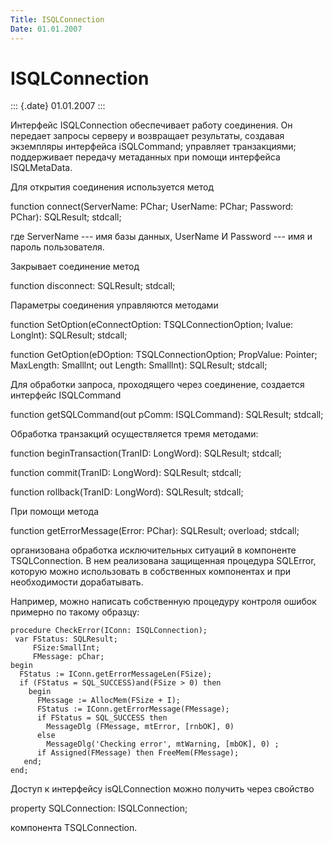```yaml
---
Title: ISQLConnection
Date: 01.01.2007
---
```



ISQLConnection
==============

::: {.date}
01.01.2007
:::

Интерфейс ISQLConnection обеспечивает работу соединения. Он передает
запросы серверу и возвращает результаты, создавая экземпляры интерфейса
iSQLCommand; управляет транзакциями; поддерживает передачу метаданных
при помощи интерфейса ISQLMetaData.

Для открытия соединения используется метод

function connect(ServerName: PChar; UserName: PChar; Password: PChar):
SQLResult; stdcall;

где ServerName --- имя базы данных, UserName И Password --- имя и пароль
пользователя.

Закрывает соединение метод

function disconnect: SQLResult; stdcall;

Параметры соединения управляются методами

function SetOption(eConnectOption: TSQLConnectionOption; lvalue:
Longlnt): SQLResult; stdcall;

function GetOption(eDOption: TSQLConnectionOption; PropValue: Pointer;
MaxLength: Smalllnt; out Length: Smalllnt): SQLResult; stdcall;

Для обработки запроса, проходящего через соединение, создается интерфейс
ISQLCommand 

function getSQLCommand(out pComm: ISQLCommand): SQLResult; stdcall;

Обработка транзакций осуществляется тремя методами:

function beginTransaction(TranID: LongWord): SQLResult; stdcall;

function commit(TranID: LongWord): SQLResult; stdcall;

function rollback(TranID: LongWord): SQLResult; stdcall;

При помощи метода

function getErrorMessage(Error: PChar): SQLResult; overload; stdcall;

организована обработка исключительных ситуаций в компоненте
TSQLConnection. В нем реализована защищенная процедура SQLError, которую
можно использовать в собственных компонентах и при необходимости
дорабатывать.

Например, можно написать собственную процедуру контроля ошибок примерно
по такому образцу:

    procedure CheckError(IConn: ISQLConnection); 
     var FStatus: SQLResult; 
         FSize:SmallInt; 
         FMessage: pChar; 
    begin 
      FStatus := IConn.getErrorMessageLen(FSize);  
      if (FStatus = SQL_SUCCESS)and(FSize > 0) then 
        begin 
          FMessage := AllocMem(FSize + I); 
          FStatus := IConn.getErrorMessage(FMessage); 
          if FStatus = SQL_SUCCESS then 
            MessageDlg (FMessage, mtError, [rnbOK], 0) 
          else 
            MessageDlg('Checking error', mtWarning, [mbOK], 0) ; 
          if Assigned(FMessage) then FreeMem(FMessage); 
       end; 
    end; 

Доступ к интерфейсу isQLConnection можно получить через свойство

property SQLConnection: ISQLConnection; 

компонента TSQLConnection.
